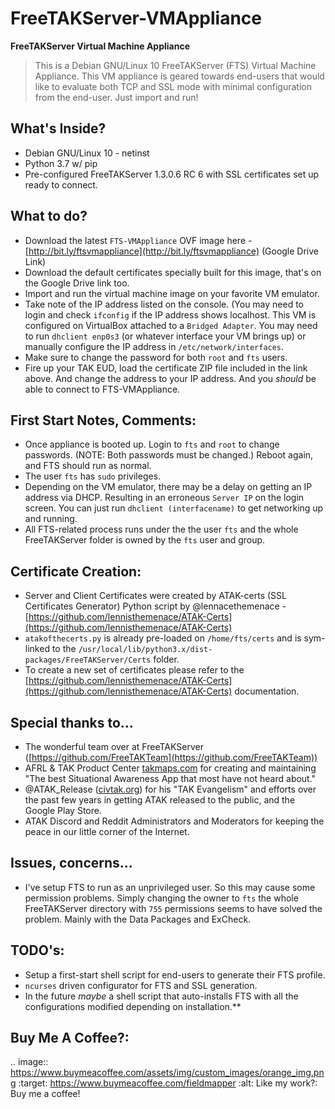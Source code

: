 # FreeTAKServer-VMAppliance

**FreeTAKServer Virtual Machine Appliance**

> This is a Debian GNU/Linux 10 FreeTAKServer (FTS) Virtual Machine Appliance. This VM appliance is geared towards end-users that would like to evaluate both TCP and SSL mode with minimal configuration from the end-user. Just import and run!

## What's Inside?

*   Debian GNU/Linux 10 - netinst
*   Python 3.7 w/ pip
*   Pre-configured FreeTAKServer 1.3.0.6 RC 6 with SSL certificates set up ready to connect.

## What to do?

*   Download the latest `FTS-VMAppliance` OVF image here - [http://bit.ly/ftsvmappliance](http://bit.ly/ftsvmappliance) (Google Drive Link)
*   Download the default certificates specially built for this image, that's on the Google Drive link too.
*   Import and run the virtual machine image on your favorite VM emulator.
*   Take note of the IP address listed on the console. (You may need to login and check `ifconfig` if the IP address shows localhost. This VM is configured on VirtualBox attached to a `Bridged Adapter`. You may need to run `dhclient enp0s3` (or whatever interface your VM brings up) or manually configure the IP address in `/etc/network/interfaces`.
*   Make sure to change the password for both `root` and `fts` users.
*   Fire up your TAK EUD, load the certificate ZIP file included in the link above. And change the address to your IP address. And you _should_ be able to connect to FTS-VMAppliance.

## First Start Notes, Comments:

*   Once appliance is booted up. Login to `fts` and `root` to change passwords. (NOTE: Both passwords must be changed.) Reboot again, and FTS should run as normal.
*   The user `fts` has `sudo` privileges.
*   Depending on the VM emulator, there may be a delay on getting an IP address via DHCP. Resulting in an erroneous `Server IP` on the login screen. You can just run `dhclient (interfacename)` to get networking up and running.
*   All FTS-related process runs under the the user `fts` and the whole FreeTAKServer folder is owned by the `fts` user and group.

## Certificate Creation:

*   Server and Client Certificates were created by ATAK-certs (SSL Certificates Generator) Python script by @lennacethemenace - [https://github.com/lennisthemenace/ATAK-Certs](https://github.com/lennisthemenace/ATAK-Certs)
*   `atakofthecerts.py` is already pre-loaded on `/home/fts/certs` and is sym-linked to the `/usr/local/lib/python3.x/dist-packages/FreeTAKServer/Certs` folder.
*   To create a new set of certificates please refer to the [https://github.com/lennisthemenace/ATAK-Certs](https://github.com/lennisthemenace/ATAK-Certs) documentation.

## Special thanks to...

*   The wonderful team over at FreeTAKServer ([https://github.com/FreeTAKTeam](https://github.com/FreeTAKTeam))
*   AFRL & TAK Product Center [takmaps.com](takmaps.com) for creating and maintaining "The best Situational Awareness App that most have not heard about."
*   @ATAK\_Release ([civtak.org](civtak.org)) for his "TAK Evangelism" and efforts over the past few years in getting ATAK released to the public, and the Google Play Store.
*   ATAK Discord and Reddit Administrators and Moderators for keeping the peace in our little corner of the Internet.

## Issues, concerns...

*   I've setup FTS to run as an unprivileged user. So this may cause some permission problems. Simply changing the owner to `fts` the whole FreeTAKServer directory with `755` permissions seems to have solved the problem. Mainly with the Data Packages and ExCheck.

## TODO's:

*   Setup a first-start shell script for end-users to generate their FTS profile.
*   `ncurses` driven configurator for FTS and SSL generation.
*   In the future _maybe_ a shell script that auto-installs FTS with all the configurations modified depending on installation.\*\*

## Buy Me A Coffee?:

.. image:: https://www.buymeacoffee.com/assets/img/custom_images/orange_img.png
    :target: https://www.buymeacoffee.com/fieldmapper
    :alt: Like my work?: Buy me a coffee!
